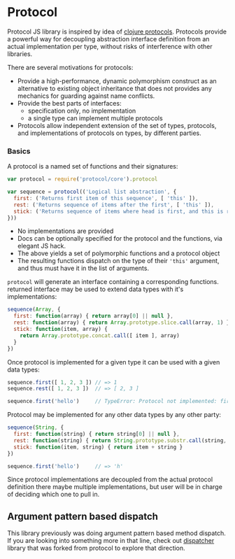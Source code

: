 # Protocol

Protocol JS library is inspired by idea of [clojure protocols]. Protocols
provide a powerful way for decoupling abstraction interface definition from
an actual implementation per type, without risks of interference with other
libraries.

There are several motivations for protocols:

- Provide a high-performance, dynamic polymorphism construct as an alternative
  to existing object inheritance that does not provides any mechanics for
  guarding against name conflicts.
- Provide the best parts of interfaces:
    - specification only, no implementation
    - a single type can implement multiple protocols
- Protocols allow independent extension of the set of types, protocols, and
  implementations of protocols on types, by different parties.

### Basics

A protocol is a named set of functions and their signatures:

```js
var protocol = require('protocol/core').protocol

var sequence = protocol(('Logical list abstraction', {
  first: ('Returns first item of this sequence', [ 'this' ]),
  rest: ('Returns sequence of items after the first', [ 'this' ]),
  stick: ('Returns sequence of items where head is first, and this is rest', [ 'head', 'this' ])
}))
```

- No implementations are provided
- Docs can be optionally specified for the protocol and the functions, via
  elegant JS hack.
- The above yields a set of polymorphic functions and a protocol object
- The resulting functions dispatch on the type of their `'this'` argument, and
  thus must have it in the list of arguments.

`protocol` will generate an interface containing a corresponding functions.
returned interface may be used to extend data types with it's implementations:

```js
sequence(Array, {
  first: function(array) { return array[0] || null },
  rest: function(array) { return Array.prototype.slice.call(array, 1) },
  stick: function(item, array) {
    return Array.prototype.concat.call([ item ], array)
  }
})
```

Once protocol is implemented for a given type it can be used with a given data
types:

```js
sequence.first([ 1, 2, 3 ]) // => 1
sequence.rest([ 1, 2, 3 ])  // => [ 2, 3 ]

sequence.first('hello')     // TypeError: Protocol not implemented: first
```

Protocol may be implemented for any other data types by any other party:

```js
sequence(String, {
  first: function(string) { return string[0] || null },
  rest: function(string) { return String.prototype.substr.call(string, 1) },
  stick: function(item, string) { return item + string }
})

sequence.first('hello')     // => 'h'
```

Since protocol implementations are decoupled from the actual protocol
definition there maybe multiple implementations, but user will be in charge of
deciding which one to pull in.


## Argument pattern based dispatch

This library previously was doing argument pattern based method dispatch.
If you are looking into something more in that line, check out [dispatcher]
library that was forked from protocol to explore that direction.

[dispatcher]:https://github.com/Gozala/dispatcher/ "Argument patter based dispatch"
[clojure protocols]:http://clojure.org/protocols "Clojure protocols"
